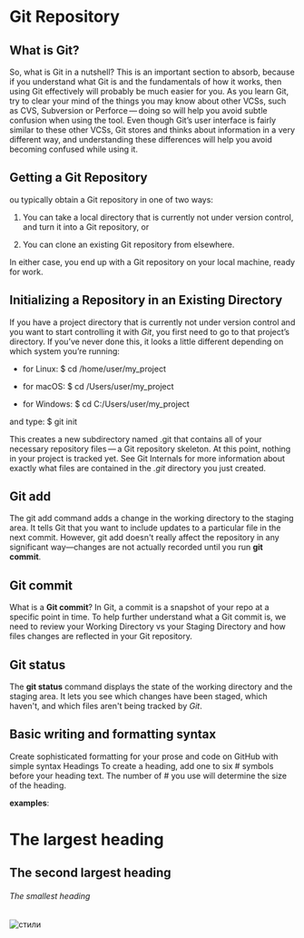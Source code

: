 # Git Repository
## What is Git?
So, what is Git in a nutshell? This is an important section to absorb, because if you understand what Git is and the fundamentals of how it works, then using Git effectively will probably be much easier for you. As you learn Git, try to clear your mind of the things you may know about other VCSs, such as CVS, Subversion or Perforce — doing so will help you avoid subtle confusion when using the tool. Even though Git’s user interface is fairly similar to these other VCSs, Git stores and thinks about information in a very different way, and understanding these differences will help you avoid becoming confused while using it.

## Getting a Git Repository
ou typically obtain a Git repository in one of two ways:

1. You can take a local directory that is currently not under version control, and turn it into a Git repository, or

2. You can clone an existing Git repository from elsewhere.

In either case, you end up with a Git repository on your local machine, ready for work.

## Initializing a Repository in an Existing Directory
If you have a project directory that is currently not under version control and you want to start controlling it with *Git*, you first need to go to that project’s directory. If you’ve never done this, it looks a little different depending on which system you’re running:
* for Linux:
$ cd /home/user/my_project

* for macOS:
$ cd /Users/user/my_project

* for Windows:
$ cd C:/Users/user/my_project

and type:
$ git init

This creates a new subdirectory named .git that contains all of your necessary repository files — a Git repository skeleton. At this point, nothing in your project is tracked yet. See Git Internals for more information about exactly what files are contained in the               *.git* directory you just created.

## Git add 
The git add command adds a change in the working directory to the staging area. It tells Git that you want to include updates to a particular file in the next commit. However, git add doesn't really affect the repository in any significant way—changes are not actually recorded until you run **git commit**.


## Git commit
What is a **Git commit**? In Git, a commit is a snapshot of your repo at a specific point in time. To help further understand what a Git commit is, we need to review your Working Directory vs your Staging Directory and how files changes are reflected in your Git repository.

## Git status 
The **git status** command displays the state of the working directory and the staging area. It lets you see which changes have been staged, which haven't, and which files aren't being tracked by *Git*.

## Basic writing and formatting syntax
Create sophisticated formatting for your prose and code on GitHub with simple syntax
Headings
To create a heading, add one to six # symbols before your heading text. The number of # you use will determine the size of the heading.

**examples**:

 # The largest heading

 ## The second largest heading

 ###### The smallest heading

![стили](Style.png)
